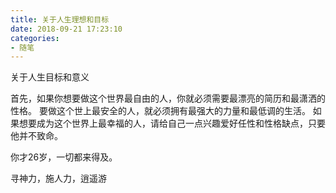 ```yaml
---
title: 关于人生理想和目标
date: 2018-09-21 17:23:10
categories:
- 随笔
---
```




关于人生目标和意义

首先，如果你想要做这个世界最自由的人，你就必须需要最漂亮的简历和最潇洒的性格。
要做这个世上最安全的人，就必须拥有最强大的力量和最低调的生活。
如果想要成为这个世界上最幸福的人，请给自己一点兴趣爱好任性和性格缺点，只要他并不致命。

你才26岁，一切都来得及。

寻神力，施人力，逍遥游
